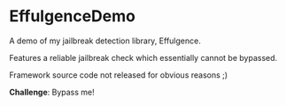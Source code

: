# EffulgenceDemo
A demo of my jailbreak detection library, Effulgence.

Features a reliable jailbreak check which essentially cannot be bypassed.

Framework source code not released for obvious reasons ;)

**Challenge**: Bypass me!
